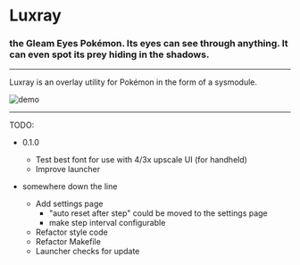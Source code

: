 # Luxray
### the Gleam Eyes Pokémon. Its eyes can see through anything. It can even spot its prey hiding in the shadows.
---

Luxray is an overlay utility for Pokémon in the form of a sysmodule.

![demo](https://cdn.discordapp.com/attachments/320121819958870016/663097207515250784/TV_CAM_device_20200104_111112.270.png)

---

TODO:

- 0.1.0
  - Test best font for use with 4/3x upscale UI (for handheld)
  - Improve launcher

- somewhere down the line
  - Add settings page
    - "auto reset after step" could be moved to the settings page
    - make step interval configurable
  - Refactor style code
  - Refactor Makefile
  - Launcher checks for update
